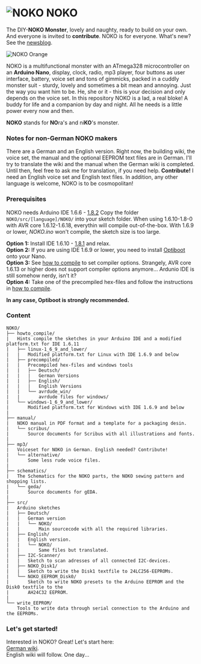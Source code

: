 # ![NOKO](http://www.nikolairadke.de/NOKO/noko_klein.png) NOKO

The DIY-**NOKO Monster**, lovely and naughty, ready to build on your own. And everyone is invited to **contribute**. NOKO is for everyone. What's new? See the [newsblog](https://github.com/NikolaiRadke/NOKO/tree/master/NEWS.md).  

![NOKO Orange](http://www.nikolairadke.de/NOKO/noko_echt.png)  

NOKO is a multifunctional monster with an ATmega328  microcontroller on an **Arduino Nano**, display, clock, radio, mp3 player, four buttons as user interface, battery, voice set and  tons of gimmicks, packed in a cuddly monster suit - sturdy,
lovely and sometimes a bit mean and annoying. Just the way you want him to be. He, she or it - this is your decision     and only depends on the voice set. In this repository NOKO is a lad, a real bloke! A buddy for life and a companion by day and night. All he needs is a little power every now and then.  

**NOKO** stands for **NO**ra's and ni**KO**'s monster.

### Notes for non-German NOKO makers
There are a German and an English version. Right now, the building wiki, the voice set, the manual and the optional EEPROM text files are in German. I'll try to translate the wiki and the manual when the German wiki is completed. Until then, feel free to ask me for translation, if you need help.  **Contribute!** I need an English voice set and English text files. In addition, any other language is welcome, NOKO is to be cosmopolitan!

### Prerequisites
NOKO needs Arduino IDE 1.6.6 - [1.8.2](https://www.arduino.cc/en/Main/Software) Copy the folder `NOKO/src/[language]/NOKO/` into your sketch folder. When using 1.6.10-1.8-0 with AVR core 1.6.12-1.6.18, everythin will compile out-of-the-box. With 1.6.9 or lower, *NOKO.ino* won't compile, the sketch size is too large. 

**Option 1:** Install IDE 1.6.10 - [1.8.1](https://www.arduino.cc/en/Main/Software) and relax.  
**Option 2:** If you are using IDE 1.6.9 or lower, you need to install [Optiboot](https://github.com/Optiboot/optiboot) onto your Nano.   
**Option 3:** See [how to compile](https://github.com/NikolaiRadke/NOKO/tree/master/howto_compile) to set compiler options. Strangely, AVR core 1.6.13 or higher does not support compiler options anymore... Ardunio IDE is still somehow nerdy, isn't it?  
**Option 4:** Take one of the precompiled hex-files and follow the instructions in [how to compile](https://github.com/NikolaiRadke/NOKO/tree/master/howto_compile).  

**In any case, Optiboot is strongly recommended.**

### Content

```
NOKO/
├── howto_compile/
|   Hints compile the sketches in your Arduino IDE and a modified platform.txt for IDE 1.6.11
|   ├── linux-1_6_9_and_lower/
|   |   Modified platform.txt for Linux with IDE 1.6.9 and below
|   ├── precompiled/
|   |   Precompiled hex-files and windows tools
|   |   ├── Deutsch/
|   |   |   German Versions
|   |   ├── English/
|   |   |   English Versions
|   |   └── avrdude_win/
|   |       avrdude files for windows/
|   └── windows-1_6_9_and_lower/
|       Modified platform.txt for Windows with IDE 1.6.9 and below
|
├── manual/
|   NOKO manual in PDF format and a template for a packaging desin.
|   └── scribus/
|       Source documents for Scribus with all illustrations and fonts.
|
├── mp3/
|   Voiceset for NOKO in German. English needed? Contribute!
|   └── alternative/
|       Some less rude voice files.
|          
├── schematics/
|   The Schematics for the NOKO parts, the NOKO sewing pattern and shopping lists.
|   └── geda/
|       Source documents for gEDA.
|
├── src/
|   Arduino sketches
|   ├── Deutsch/
|   |   German version
|   |   └── NOKO/
|   |       Main sourcecode with all the required libraries.
|   ├── English/
|   |   English version. 
|   |   └── NOKO/
|   |       Same files but translated. 
|   ├── I2C-Scanner/
|   |   Sketch to scan adresses of all connected I2C-devices.
|   ├── NOKO_Disk1/
|   |   Sketch to write the Disk1 textfile to 24LC256-EEPROMs.
|   └── NOKO_EEPROM_Disk0/
|       Sketch to write NOKO presets to the Arduino EEPROM and the Disk0 textfile to the
|       AH24C32 EEPROM.
|
└── write_EEPROM/
    Tools to write data through serial connection to the Arduino and the EEPROMs. 
```
### Let's get started!

Interested in NOKO? Great! Let's start here:  
[German wiki](https://github.com/NikolaiRadke/NOKO/wiki).  
English wiki will follow. One day...
